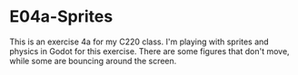 # E04a-Sprites
This is an exercise 4a for my C220 class. I'm playing with sprites and physics in Godot for this exercise. There are some figures that don't move, while some are bouncing around the screen.
